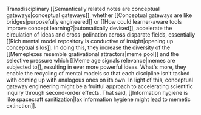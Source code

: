 ---
---

Transdisciplinary [[Semantically related notes are conceptual gateways|conceptual gateways]], whether [[Conceptual gateways are like bridges|purposefully engineered]] or [[How could learner-aware tools improve concept learning?|automatically devised]], accelerate the circulation of ideas and cross-polination across disparate fields, essentially [[Rich mental model repository is conductive of insight|opening up conceptual silos]]. In doing this, they increase the diversity of the [[Memeplexes resemble grativational attractors|meme pool]] and the selective pressure which [[Meme age signals relevance|memes are subjected to]], resulting in ever more powerful ideas. What's more, they enable the recycling of mental models so that each discipline isn't tasked with coming up with analogous ones on its own. In light of this, conceptual gateway engineering might be a fruitful approach to accelerating scientific inquiry through second-order effects. That said, [[Information hygiene is like spacecraft sanitization|lax information hygiene might lead to memetic extinction]].